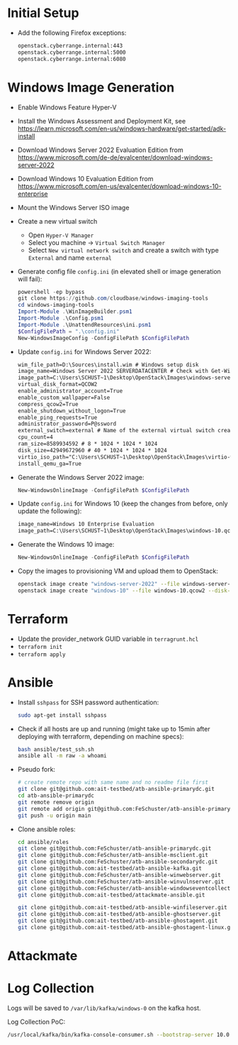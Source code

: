 # Initial Setup

- Add the following Firefox exceptions:
    ```txt
    openstack.cyberrange.internal:443
    openstack.cyberrange.internal:5000
    openstack.cyberrange.internal:6080
    ```

# Windows Image Generation

- Enable Windows Feature Hyper-V
- Install the Windows Assessment and Deployment Kit, see https://learn.microsoft.com/en-us/windows-hardware/get-started/adk-install
- Download Windows Server 2022 Evaluation Edition from https://www.microsoft.com/de-de/evalcenter/download-windows-server-2022
- Download Windows 10 Evaluation Edition from https://www.microsoft.com/en-us/evalcenter/download-windows-10-enterprise
- Mount the Windows Server ISO image
- Create a new virtual switch
    - Open `Hyper-V Manager`
    - Select you machine &rarr; `Virtual Switch Manager`
    - Select `New virtual network switch` and create a switch with type `External` and name `external`

- Generate config file `config.ini` (in elevated shell or image generation will fail):
    ```ps1
    powershell -ep bypass
    git clone https://github.com/cloudbase/windows-imaging-tools
    cd windows-imaging-tools
    Import-Module .\WinImageBuilder.psm1
    Import-Module .\Config.psm1
    Import-Module .\UnattendResources\ini.psm1
    $ConfigFilePath = ".\config.ini"
    New-WindowsImageConfig -ConfigFilePath $ConfigFilePath
    ```

- Update `config.ini` for Windows Server 2022:
    ```txt
    wim_file_path=D:\Sources\install.wim # Windows setup disk
    image_name=Windows Server 2022 SERVERDATACENTER # Check with Get-WimFileImagesInfo D:\Sources\install.wim
    image_path=C:\Users\SCHUST~1\Desktop\OpenStack\Images\windows-server-2022.qcow2
    virtual_disk_format=QCOW2
    enable_administrator_account=True
    enable_custom_wallpaper=False
    compress_qcow2=True
    enable_shutdown_without_logon=True
    enable_ping_requests=True
    administrator_password=P@ssword
    external_switch=external # Name of the external virtual switch created earlier
    cpu_count=4
    ram_size=8589934592 # 8 * 1024 * 1024 * 1024
    disk_size=42949672960 # 40 * 1024 * 1024 * 1024
    virtio_iso_path="C:\Users\SCHUST~1\Desktop\OpenStack\Images\virtio-win.iso"
    install_qemu_ga=True
    ```

- Generate the Windows Server 2022 image:
    ```ps1
    New-WindowsOnlineImage -ConfigFilePath $ConfigFilePath
    ```

- Update `config.ini` for Windows 10 (keep the changes from before, only update the following):
    ```txt
    image_name=Windows 10 Enterprise Evaluation
    image_path=C:\Users\SCHUST~1\Desktop\OpenStack\Images\windows-10.qcow2
    ```

- Generate the Windows 10 image:
    ```ps1
    New-WindowsOnlineImage -ConfigFilePath $ConfigFilePath
    ```

- Copy the images to provisioning VM and upload them to OpenStack:
    ```sh
    openstack image create "windows-server-2022" --file windows-server-2022.qcow2 --disk-format qcow2 --container-format bare --progress
    openstack image create "windows-10" --file windows-10.qcow2 --disk-format qcow2 --container-format bare --progress
    ```

# Terraform

- Update the provider_network GUID variable in `terragrunt.hcl`
- `terraform init`
- `terraform apply`

# Ansible

- Install `sshpass` for SSH password authentication:
    ```bash
    sudo apt-get install sshpass
    ```

- Check if all hosts are up and running (might take up to 15min after deploying with terraform, depending on machine specs):
    ```bash
    bash ansible/test_ssh.sh
    ansible all -m raw -a whoami
    ```

- Pseudo fork:
    ```bash
    # create remote repo with same name and no readme file first
    git clone git@github.com:ait-testbed/atb-ansible-primarydc.git
    cd atb-ansible-primarydc
    git remote remove origin
    git remote add origin git@github.com:FeSchuster/atb-ansible-primarydc.git
    git push -u origin main
    ```

- Clone ansible roles:
    ```bash
    cd ansible/roles
    git clone git@github.com:FeSchuster/atb-ansible-primarydc.git
    git clone git@github.com:FeSchuster/atb-ansible-msclient.git
    git clone git@github.com:FeSchuster/atb-ansible-secondarydc.git
    git clone git@github.com:ait-testbed/atb-ansible-kafka.git
    git clone git@github.com:FeSchuster/atb-ansible-winwebserver.git
    git clone git@github.com:FeSchuster/atb-ansible-winvulnserver.git
    git clone git@github.com:FeSchuster/atb-ansible-windowseventcollector.git
    git clone git@github.com:ait-testbed/attackmate-ansible.git

    git clone git@github.com:ait-testbed/atb-ansible-winfileserver.git
    git clone git@github.com:ait-testbed/atb-ansible-ghostserver.git
    git clone git@github.com:ait-testbed/atb-ansible-ghostagent.git
    git clone git@github.com:ait-testbed/atb-ansible-ghostagent-linux.git
    ```

# Attackmate

# Log Collection

Logs will be saved to `/var/lib/kafka/windows-0` on the kafka host.

Log Collection PoC:
```bash
/usr/local/kafka/bin/kafka-console-consumer.sh --bootstrap-server 10.0.0.250:9092 --topic windows --from-beginning
```